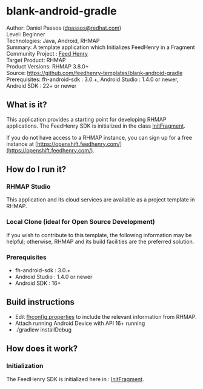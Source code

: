 # blank-android-gradle
Author: Daniel Passos (dpassos@redhat.com)   
Level: Beginner   
Technologies: Java, Android, RHMAP   
Summary: A template application which Initializes FeedHenry in a Fragment   
Community Project : [Feed Henry](http://feedhenry.org)   
Target Product: RHMAP   
Product Versions: RHMAP 3.8.0+   
Source: https://github.com/feedhenry-templates/blank-android-gradle   
Prerequisites: fh-android-sdk : 3.0.+, Android Studio : 1.4.0 or newer, Android SDK : 22+ or newer   

## What is it?

This application provides a starting point for developing RHMAP applications.  The FeedHenry SDK is initialized in the class [InitFragment](app/src/main/java/org/feedhenry/blank/InitFragment.java).

If you do not have access to a RHMAP instance, you can sign up for a free instance at [https://openshift.feedhenry.com/](https://openshift.feedhenry.com/).

## How do I run it?

### RHMAP Studio

This application and its cloud services are available as a project template in RHMAP.

### Local Clone (ideal for Open Source Development)
If you wish to contribute to this template, the following information may be helpful; otherwise, RHMAP and its build facilities are the preferred solution.

###  Prerequisites
 * fh-android-sdk : 3.0.+
 * Android Studio : 1.4.0 or newer
 * Android SDK : 16+

## Build instructions
 * Edit [fhconfig.properties](app/src/main/assets/fhconfig.properties) to include the relevant information from RHMAP.
 * Attach running Android Device with API 16+ running
 * ./gradlew installDebug

## How does it work?

### Initialization

The FeedHenry SDK is initialized here in : [InitFragment](app/src/main/java/org/feedhenry/blank/InitFragment.java#L37).


